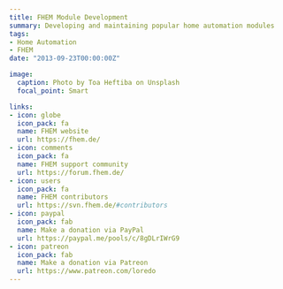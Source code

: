 ```yaml
---
title: FHEM Module Development
summary: Developing and maintaining popular home automation modules
tags:
- Home Automation
- FHEM
date: "2013-09-23T00:00:00Z"

image:
  caption: Photo by Toa Heftiba on Unsplash
  focal_point: Smart

links:
- icon: globe
  icon_pack: fa
  name: FHEM website
  url: https://fhem.de/
- icon: comments
  icon_pack: fa
  name: FHEM support community
  url: https://forum.fhem.de/
- icon: users
  icon_pack: fa
  name: FHEM contributors
  url: https://svn.fhem.de/#contributors
- icon: paypal
  icon_pack: fab
  name: Make a donation via PayPal
  url: https://paypal.me/pools/c/8gDLrIWrG9
- icon: patreon
  icon_pack: fab
  name: Make a donation via Patreon
  url: https://www.patreon.com/loredo
---
```


